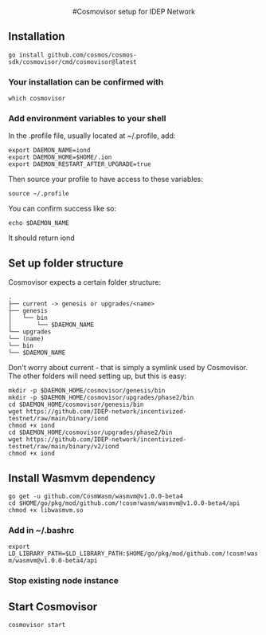 <p align="center">
#Cosmovisor setup for IDEP Network
</p>

## Installation

`go install github.com/cosmos/cosmos-sdk/cosmovisor/cmd/cosmovisor@latest`


### Your installation can be confirmed with

`which cosmovisor`

### Add environment variables to your shell
In the .profile file, usually located at ~/.profile, add:

```
export DAEMON_NAME=iond
export DAEMON_HOME=$HOME/.ion
export DAEMON_RESTART_AFTER_UPGRADE=true
```

Then source your profile to have access to these variables:

`source ~/.profile`

You can confirm success like so:

`echo $DAEMON_NAME`

It should return iond

## Set up folder structure
Cosmovisor expects a certain folder structure:
```
.  
├── current -> genesis or upgrades/<name>  
├── genesis  
│   └── bin  
│       └── $DAEMON_NAME  
└── upgrades  
└── (name)  
└── bin  
└── $DAEMON_NAME
```

Don't worry about current - that is simply a symlink used by Cosmovisor.
The other folders will need setting up, but this is easy:
```
mkdir -p $DAEMON_HOME/cosmovisor/genesis/bin
mkdir -p $DAEMON_HOME/cosmovisor/upgrades/phase2/bin
cd $DAEMON_HOME/cosmovisor/genesis/bin
wget https://github.com/IDEP-network/incentivized-testnet/raw/main/binary/iond
chmod +x iond
cd $DAEMON_HOME/cosmovisor/upgrades/phase2/bin
wget https://github.com/IDEP-network/incentivized-testnet/raw/main/binary/v2/iond
chmod +x iond
```

## Install Wasmvm dependency
```
go get -u github.com/CosmWasm/wasmvm@v1.0.0-beta4
cd $HOME/go/pkg/mod/github.com/!cosm!wasm/wasmvm@v1.0.0-beta4/api
chmod +x libwasmvm.so
```

### Add in ~/.bashrc
`export LD_LIBRARY_PATH=$LD_LIBRARY_PATH:$HOME/go/pkg/mod/github.com/!cosm!wasm/wasmvm@v1.0.0-beta4/api`

### Stop existing node instance

## Start Cosmovisor
`cosmovisor start`



